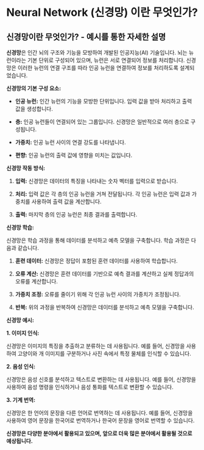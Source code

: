 # Neural Network (신경망) 이란 무엇인가?





##  신경망이란 무엇인가? - 예시를 통한 자세한 설명

**신경망**은 인간 뇌의 구조와 기능을 모방하여 개발된 인공지능(AI) 기술입니다. 뇌는 뉴런이라는 기본 단위로 구성되어 있으며, 뉴런은 서로 연결되어 정보를 처리합니다. 신경망은 이러한 뉴런의 연결 구조를 따라 인공 뉴런을 연결하여 정보를 처리하도록 설계되었습니다.



**신경망의 기본 구성 요소:**

- **인공 뉴런:** 인간 뉴런의 기능을 모방한 단위입니다. 입력 값을 받아 처리하고 출력 값을 생성합니다.

- **층:** 인공 뉴런들이 연결되어 있는 그룹입니다. 신경망은 일반적으로 여러 층으로 구성됩니다.

- **가중치:** 인공 뉴런 사이의 연결 강도를 나타냅니다.

- **편향:** 인공 뉴런의 출력 값에 영향을 미치는 값입니다.

  

**신경망 작동 방식:**

1. **입력:** 신경망은 데이터의 특징을 나타내는 숫자 벡터를 입력으로 받습니다.

2. **처리:** 입력 값은 각 층의 인공 뉴런을 거쳐 전달됩니다. 각 인공 뉴런은 입력 값과 가중치를 사용하여 출력 값을 계산합니다.

3. **출력:** 마지막 층의 인공 뉴런은 최종 결과를 출력합니다.

   

**신경망 학습:**

신경망은 학습 과정을 통해 데이터를 분석하고 예측 모델을 구축합니다. 학습 과정은 다음과 같습니다.

1. **훈련 데이터:** 신경망은 정답이 포함된 훈련 데이터를 사용하여 학습합니다.

2. **오류 계산:** 신경망은 훈련 데이터를 기반으로 예측 결과를 계산하고 실제 정답과의 오류를 계산합니다.

3. **가중치 조정:** 오류를 줄이기 위해 각 인공 뉴런 사이의 가중치가 조정됩니다.

4. **반복:** 위의 과정을 반복하여 신경망은 데이터를 분석하고 예측 모델을 구축합니다.

   

**신경망 예시:**

**1. 이미지 인식:**

신경망은 이미지의 특징을 추출하고 분류하는 데 사용됩니다. 예를 들어, 신경망을 사용하여 고양이와 개 이미지를 구분하거나 사진 속에서 특정 물체를 인식할 수 있습니다.

**2. 음성 인식:**

신경망은 음성 신호를 분석하고 텍스트로 변환하는 데 사용됩니다. 예를 들어, 신경망을 사용하여 음성 명령을 인식하거나 음성 통화를 텍스트로 변환할 수 있습니다.

**3. 기계 번역:**

신경망은 한 언어의 문장을 다른 언어로 번역하는 데 사용됩니다. 예를 들어, 신경망을 사용하여 영어 문장을 한국어로 번역하거나 한국어 문장을 영어로 번역할 수 있습니다.

**신경망은 다양한 분야에서 활용되고 있으며, 앞으로 더욱 많은 분야에서 활용될 것으로 예상됩니다.**



